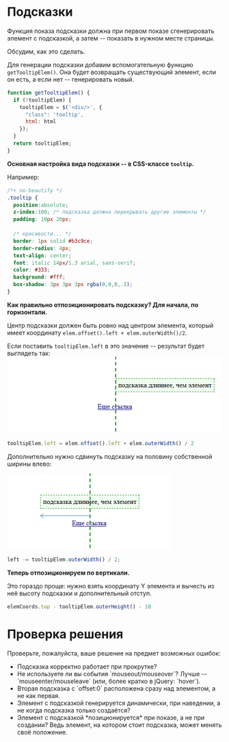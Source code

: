 # Подсказки

Функция показа подсказки должна при первом показе сгенерировать элемент с подсказкой, а затем -- показать в нужном месте страницы. 

Обсудим, как это сделать.

Для генерации подсказки добавим вспомогательную функцию `getTooltipElem()`. Она будет возвращать существующий элемент, если он есть, а если нет -- генерировать новый.

```js
function getTooltipElem() {
  if (!tooltipElem) {
    tooltipElem = $('<div/>', {
      "class": 'tooltip',
      html: html
    });
  }
  return tooltipElem;
}
```

**Основная настройка вида подсказки -- в CSS-классе `tooltip`.**

Например:

```css
/*+ no-beautify */
.tooltip {
  position:absolute;
  z-index:100; /* подсказка должна перекрывать другие элементы */
  padding: 10px 20px;

  /* красивости... */
  border: 1px solid #b3c9ce;
  border-radius: 4px;
  text-align: center;
  font: italic 14px/1.3 arial, sans-serif; 
  color: #333;
  background: #fff;
  box-shadow: 3px 3px 3px rgba(0,0,0,.3);
}
```

**Как правильно отпозиционировать подсказку? Для начала, по горизонтали.**

Центр подсказки должен быть ровно над центром элемента, который имеет координату `elem.offset().left + elem.outerWidth()/2`.

Если поставить `tooltipElem.left` в это значение -- результат будет выглядеть так:
<img src="tooltip-fixed-center.png">

```js
tooltipElem.left = elem.offset().left + elem.outerWidth() / 2
```

Дополнительно нужно сдвинуть подсказку на половину собственной ширины влево:

<img src="tooltip-fixed-center2.png">

```js
left -= tooltipElem.outerWidth() / 2;
```

**Теперь отпозиционируем по вертикали.**

Это гораздо проще: нужно взять координату Y элемента и вычесть из неё высоту подсказки и дополнительный отступ.

```js
elemCoords.top - tooltipElem.outerHeight() - 10
```

# Проверка решения

Проверьте, пожалуйста, ваше решение на предмет возможных ошибок:

<ul>
<li>Подсказка корректно работает при прокрутке?</li>
<li>Не используете ли вы события `mouseout/mouseover`? Лучше -- `mouseenter/mouseleave` (или, более кратко в jQuery: `hover`).</li>
<li>Вторая подсказка с `offset:0` расположена сразу над элементом, а не как первая.</li>
<li>Элемент с подсказкой генерируется динамически, при наведении, а не когда подсказка только создаётся?</li>
<li>Элемент с подсказкой *позиционируется* при показе, а не при создании? Ведь элемент, на котором стоит подсказка, может менять своё положение.</li>
</ul>

